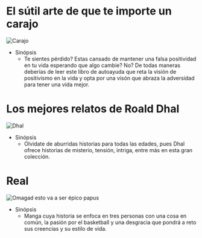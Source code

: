 #  El sútil arte de que te importe un carajo

![Carajo](https://images-na.ssl-images-amazon.com/images/I/71QlXfKoBOL.jpg)

 - Sinópsis
   - Te sientes pérdido? Estas cansado de mantener una falsa positividad en tu vida esperando que algo cambie? No? De todas maneras deberías de leer este libro de autoayuda que reta la visión de positivismo en la vida y opta por una visón que abraza la adversidad para tener una vida mejor.
  
# Los mejores relatos de Roald Dhal

![Dhal](https://www.loqueleo.com/ar/uploads/2019/01/tapa-los-mejores-relatos-de-rd.jpg)

 - Sinópsis
   - Olvidate de aburridas historias para todas las edades, pues Dhal ofrece historias de misterio, tensión, intriga, entre más en esta gran colección.

#  Real

![Omagad esto va a ser épico papus](https://images-na.ssl-images-amazon.com/images/I/61iwp1G4HNL._SX346_BO1,204,203,200_.jpg)

 - Sinópsis
   - Manga cuya historia se enfoca en tres personas con una cosa en común, la pasión por el basketball y una desgracia que pondrá a reto sus creencias y su estilo de vida.  